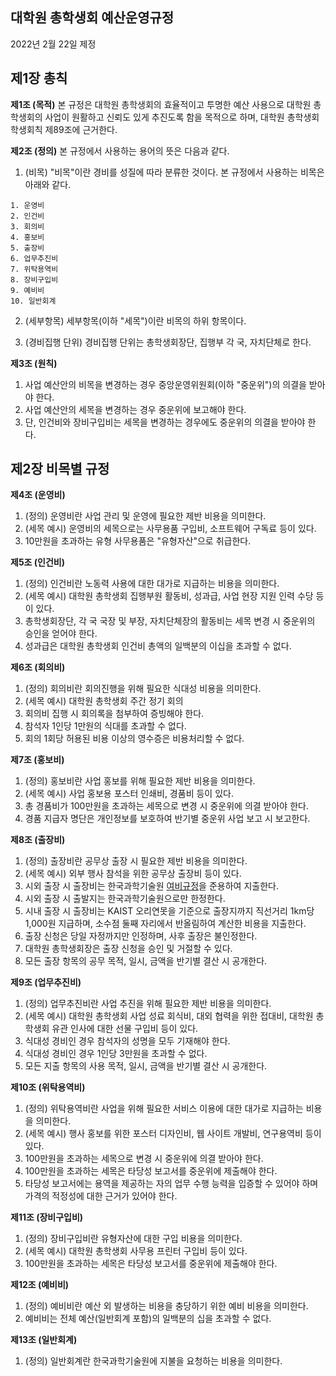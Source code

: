 대학원 총학생회 예산운영규정
---
2022년 2월 22일 제정

## 제1장 총칙

**제1조 (목적)**
본 규정은 대학원 총학생회의 효율적이고 투명한 예산 사용으로 대학원 총학생회의 사업이 원활하고 신뢰도 있게 추진도록 함을 목적으로 하며, 대학원 총학생회 학생회칙 제89조에 근거한다.

**제2조 (정의)**
본 규정에서 사용하는 용어의 뜻은 다음과 같다.

1. (비목) "비목"이란 경비를 성질에 따라 분류한 것이다. 본 규정에서 사용하는 비목은 아래와 같다.

```
1. 운영비
2. 인건비
3. 회의비
4. 홍보비
5. 출장비
6. 업무추진비
7. 위탁용역비
8. 장비구입비
9. 예비비
10. 일반회계
```

2. (세부항목) 세부항목(이하 "세목")이란 비목의 하위 항목이다.

3. (경비집행 단위) 경비집행 단위는 총학생회장단, 집행부 각 국, 자치단체로 한다.


**제3조 (원칙)**

1. 사업 예산안의 비목을 변경하는 경우 중앙운영위원회(이하 "중운위")의 의결을 받아야 한다.
2. 사업 예산안의 세목을 변경하는 경우 중운위에 보고해야 한다.
3. 단, 인건비와 장비구입비는 세목을 변경하는 경우에도 중운위의 의결을 받아야 한다.


## 제2장 비목별 규정

**제4조 (운영비)**

1. (정의) 운영비란 사업 관리 및 운영에 필요한 제반 비용을 의미한다.
2. (세목 예시) 운영비의 세목으로는 사무용품 구입비, 소프트웨어 구독료 등이 있다.
3. 10만원을 초과하는 유형 사무용품은 "유형자산"으로 취급한다.

**제5조 (인건비)**

1. (정의) 인건비란 노동력 사용에 대한 대가로 지급하는 비용을 의미한다.
2. (세목 예시) 대학원 총학생회 집행부원 활동비, 성과급, 사업 현장 지원 인력 수당 등이 있다.
3. 총학생회장단, 각 국 국장 및 부장, 자치단체장의 활동비는 세목 변경 시 중운위의 승인을 얻어야 한다.
4. 성과급은 대학원 총학생회 인건비 총액의 일백분의 이십을 초과할 수 없다.

**제6조 (회의비)**

1. (정의) 회의비란 회의진행을 위해 필요한 식대성 비용을 의미한다.
2. (세목 예시) 대학원 총학생회 주간 정기 회의
3. 회의비 집행 시 회의록을 첨부하여 증빙해야 한다.
4. 참석자 1인당 1만원의 식대를 초과할 수 없다.
5. 회의 1회당 허용된 비용 이상의 영수증은 비용처리할 수 없다.

**제7조 (홍보비)**

1. (정의) 홍보비란 사업 홍보를 위해 필요한 제반 비용을 의미한다.
2. (세목 예시) 사업 홍보용 포스터 인쇄비, 경품비 등이 있다.
3. 총 경품비가 100만원을 초과하는 세목으로 변경 시 중운위에 의결 받아야 한다.
4. 경품 지급자 명단은 개인정보를 보호하여 반기별 중운위 사업 보고 시 보고한다.

**제8조 (출장비)**

1. (정의) 출장비란 공무상 출장 시 필요한 제반 비용을 의미한다.
2. (세목 예시) 외부 행사 참석을 위한 공무상 출장비 등이 있다.
3. 시외 출장 시 출장비는 한국과학기술원 [여비규정](https://rule.kaist.ac.kr/lmxsrv/law/lawDetail.do?SEQ=122&SEQ_HISTORY=2916&LAWGROUP=1&PAGE_MODE=&TREE_MODE=0)을 준용하여 지출한다.
4. 시외 출장 시 출발지는 한국과학기술원으로만 한정한다.
5. 시내 출장 시 출장비는 KAIST 오리연못을 기준으로 출장지까지 직선거리 1km당 1,000원 지급하며, 소수점 둘째 자리에서 반올림하여 계산한 비용을 지출한다.
6. 출장 신청은 당일 자정까지만 인정하며, 사후 출장은 불인정한다.
7. 대학원 총학생회장은 출장 신청을 승인 및 거절할 수 있다.
8. 모든 출장 항목의 공무 목적, 일시, 금액을 반기별 결산 시 공개한다.

**제9조 (업무추진비)**

1. (정의) 업무추진비란 사업 추진을 위해 필요한 제반 비용을 의미한다.
2. (세목 예시) 대학원 총학생회 사업 성료 회식비, 대외 협력을 위한 접대비, 대학원 총학생회 유관 인사에 대한 선물 구입비 등이 있다.
3. 식대성 경비인 경우 참석자의 성명을 모두 기재해야 한다.
4. 식대성 경비인 경우 1인당 3만원을 초과할 수 없다.
5. 모든 지출 항목의 사용 목적, 일시, 금액을 반기별 결산 시 공개한다.

**제10조 (위탁용역비)**

1. (정의) 위탁용역비란 사업을 위해 필요한 서비스 이용에 대한 대가로 지급하는 비용을 의미한다.
2. (세목 예시) 행사 홍보를 위한 포스터 디자인비, 웹 사이트 개발비, 연구용역비 등이 있다.
3. 100만원을 초과하는 세목으로 변경 시 중운위에 의결 받아야 한다.
4. 100만원을 초과하는 세목은 타당성 보고서를 중운위에 제출해야 한다.
5. 타당성 보고서에는 용역을 제공하는 자의 업무 수행 능력을 입증할 수 있어야 하며 가격의 적정성에 대한 근거가 있어야 한다. 

**제11조 (장비구입비)**

1. (정의) 장비구입비란 유형자산에 대한 구입 비용을 의미한다.
2. (세목 예시) 대학원 총학생회 사무용 프린터 구입비 등이 있다.
3. 100만원을 초과하는 세목은 타당성 보고서를 중운위에 제출해야 한다.

**제12조 (예비비)**

1. (정의) 예비비란 예산 외 발생하는 비용을 충당하기 위한 예비 비용을 의미한다.
2. 예비비는 전체 예산(일반회계 포함)의 일백분의 십을 초과할 수 없다.

**제13조 (일반회계)**

1. (정의) 일반회계란 한국과학기술원에 지불을 요청하는 비용을 의미한다.
